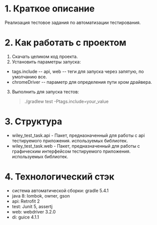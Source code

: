 # 1. Краткое описание
Реализация тестовое задания по автоматизации тестирования.
# 2. Как работать с проектом
1. Скачать целиком код проекта.
2. Установить параметры запуска:
* tags.include -- api, web -- теги для запуска через запятую, по умолчанию все.
* chromeDriver -- параметр для определения пути хром драйвера.
3. Выполнить для запуска тестов:
    > ./gradlew test -Ptags.include=your_value
# 3. Структура
* wiley_test_task.api - Пакет, предназначенный для работы с api тестируемого приложения.
используемых библиотек.
* wiley_test_task.web - Пакет, предназначенный для работы с графическим интерфейсом тестируемого приложения.
используемых библиотек.
# 4. Технологический стэк
* система автоматической сборки: gradle 5.4.1
* java 8: lombok, owner, gson
* api: Retrofit 2
* test: Junit 5, assertj
* web: webdriver 3.2.0
* di: guice 4.1.1